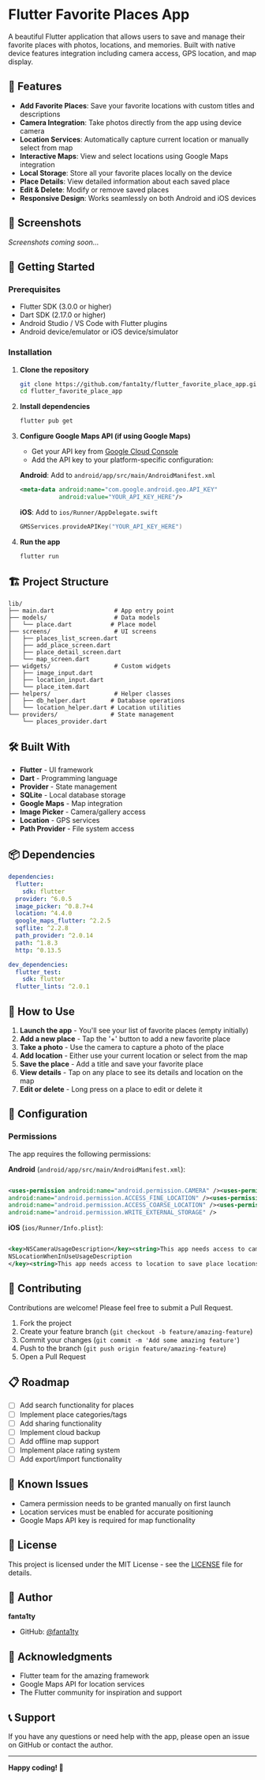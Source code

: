 # Flutter Favorite Places App

A beautiful Flutter application that allows users to save and manage their favorite places with photos, locations, and
memories. Built with native device features integration including camera access, GPS location, and map display.

## 🌟 Features

- **Add Favorite Places**: Save your favorite locations with custom titles and descriptions
- **Camera Integration**: Take photos directly from the app using device camera
- **Location Services**: Automatically capture current location or manually select from map
- **Interactive Maps**: View and select locations using Google Maps integration
- **Local Storage**: Store all your favorite places locally on the device
- **Place Details**: View detailed information about each saved place
- **Edit & Delete**: Modify or remove saved places
- **Responsive Design**: Works seamlessly on both Android and iOS devices

## 📱 Screenshots

<!-- Add your app screenshots here -->
*Screenshots coming soon...*

## 🚀 Getting Started

### Prerequisites

- Flutter SDK (3.0.0 or higher)
- Dart SDK (2.17.0 or higher)
- Android Studio / VS Code with Flutter plugins
- Android device/emulator or iOS device/simulator

### Installation

1. **Clone the repository**
   ```bash
   git clone https://github.com/fanta1ty/flutter_favorite_place_app.git
   cd flutter_favorite_place_app
   ```

2. **Install dependencies**
   ```bash
   flutter pub get
   ```

3. **Configure Google Maps API (if using Google Maps)**
    - Get your API key from [Google Cloud Console](https://console.cloud.google.com/)
    - Add the API key to your platform-specific configuration:

   **Android**: Add to `android/app/src/main/AndroidManifest.xml`
   ```xml
   <meta-data android:name="com.google.android.geo.API_KEY"
              android:value="YOUR_API_KEY_HERE"/>
   ```

   **iOS**: Add to `ios/Runner/AppDelegate.swift`
   ```swift
   GMSServices.provideAPIKey("YOUR_API_KEY_HERE")
   ```

4. **Run the app**
   ```bash
   flutter run
   ```

## 🏗️ Project Structure

```
lib/
├── main.dart                 # App entry point
├── models/                   # Data models
│   └── place.dart           # Place model
├── screens/                  # UI screens
│   ├── places_list_screen.dart
│   ├── add_place_screen.dart
│   ├── place_detail_screen.dart
│   └── map_screen.dart
├── widgets/                  # Custom widgets
│   ├── image_input.dart
│   ├── location_input.dart
│   └── place_item.dart
├── helpers/                  # Helper classes
│   ├── db_helper.dart       # Database operations
│   └── location_helper.dart # Location utilities
└── providers/               # State management
    └── places_provider.dart
```

## 🛠️ Built With

- **Flutter** - UI framework
- **Dart** - Programming language
- **Provider** - State management
- **SQLite** - Local database storage
- **Google Maps** - Map integration
- **Image Picker** - Camera/gallery access
- **Location** - GPS services
- **Path Provider** - File system access

## 📦 Dependencies

```yaml
dependencies:
  flutter:
    sdk: flutter
  provider: ^6.0.5
  image_picker: ^0.8.7+4
  location: ^4.4.0
  google_maps_flutter: ^2.2.5
  sqflite: ^2.2.8
  path_provider: ^2.0.14
  path: ^1.8.3
  http: ^0.13.5

dev_dependencies:
  flutter_test:
    sdk: flutter
  flutter_lints: ^2.0.1
```

## 🎯 How to Use

1. **Launch the app** - You'll see your list of favorite places (empty initially)
2. **Add a new place** - Tap the '+' button to add a new favorite place
3. **Take a photo** - Use the camera to capture a photo of the place
4. **Add location** - Either use your current location or select from the map
5. **Save the place** - Add a title and save your favorite place
6. **View details** - Tap on any place to see its details and location on the map
7. **Edit or delete** - Long press on a place to edit or delete it

## 🔧 Configuration

### Permissions

The app requires the following permissions:

**Android** (`android/app/src/main/AndroidManifest.xml`):

```xml

<uses-permission android:name="android.permission.CAMERA" /><uses-permission
android:name="android.permission.ACCESS_FINE_LOCATION" /><uses-permission
android:name="android.permission.ACCESS_COARSE_LOCATION" /><uses-permission
android:name="android.permission.WRITE_EXTERNAL_STORAGE" />
```

**iOS** (`ios/Runner/Info.plist`):

```xml

<key>NSCameraUsageDescription</key><string>This app needs access to camera to take pictures of places</string><key>
NSLocationWhenInUseUsageDescription
</key><string>This app needs access to location to save place locations</string>
```

## 🤝 Contributing

Contributions are welcome! Please feel free to submit a Pull Request.

1. Fork the project
2. Create your feature branch (`git checkout -b feature/amazing-feature`)
3. Commit your changes (`git commit -m 'Add some amazing feature'`)
4. Push to the branch (`git push origin feature/amazing-feature`)
5. Open a Pull Request

## 📋 Roadmap

- [ ] Add search functionality for places
- [ ] Implement place categories/tags
- [ ] Add sharing functionality
- [ ] Implement cloud backup
- [ ] Add offline map support
- [ ] Implement place rating system
- [ ] Add export/import functionality

## 🐛 Known Issues

- Camera permission needs to be granted manually on first launch
- Location services must be enabled for accurate positioning
- Google Maps API key is required for map functionality

## 📄 License

This project is licensed under the MIT License - see the [LICENSE](LICENSE) file for details.

## 👤 Author

**fanta1ty**

- GitHub: [@fanta1ty](https://github.com/fanta1ty)

## 🙏 Acknowledgments

- Flutter team for the amazing framework
- Google Maps API for location services
- The Flutter community for inspiration and support

## 📞 Support

If you have any questions or need help with the app, please open an issue on GitHub or contact the author.

---

**Happy coding! 🚀**
